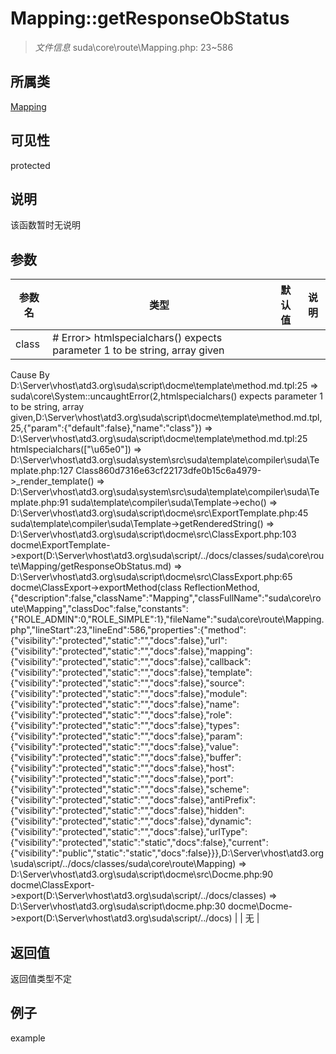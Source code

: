 # Mapping::getResponseObStatus

> *文件信息* suda\core\route\Mapping.php: 23~586
## 所属类 

[Mapping](../Mapping.md)

## 可见性

  protected  
## 说明

该函数暂时无说明

## 参数

| 参数名 | 类型 | 默认值 | 说明 |
|--------|-----|-------|-------|
| class |  # Error> htmlspecialchars() expects parameter 1 to be string, array given
  Cause By D:\Server\vhost\atd3.org\suda\script\docme\template\method.md.tpl:25
    =>  suda\core\System::uncaughtError(2,htmlspecialchars() expects parameter 1 to be string, array given,D:\Server\vhost\atd3.org\suda\script\docme\template\method.md.tpl,25,{"param":{"default":false},"name":"class"})
    => D:\Server\vhost\atd3.org\suda\script\docme\template\method.md.tpl:25 htmlspecialchars(["\u65e0"])
    => D:\Server\vhost\atd3.org\suda\system\src\suda\template\compiler\suda\Template.php:127 Class860d7316e63cf22173dfe0b15c6a4979->_render_template()
    => D:\Server\vhost\atd3.org\suda\system\src\suda\template\compiler\suda\Template.php:91 suda\template\compiler\suda\Template->echo()
    => D:\Server\vhost\atd3.org\suda\script\docme\src\ExportTemplate.php:45 suda\template\compiler\suda\Template->getRenderedString()
    => D:\Server\vhost\atd3.org\suda\script\docme\src\ClassExport.php:103 docme\ExportTemplate->export(D:\Server\vhost\atd3.org\suda\script/../docs/classes/suda\core\route\Mapping/getResponseObStatus.md)
    => D:\Server\vhost\atd3.org\suda\script\docme\src\ClassExport.php:65 docme\ClassExport->exportMethod(class ReflectionMethod,{"description":false,"className":"Mapping","classFullName":"suda\\core\\route\\Mapping","classDoc":false,"constants":{"ROLE_ADMIN":0,"ROLE_SIMPLE":1},"fileName":"suda\\core\\route\\Mapping.php","lineStart":23,"lineEnd":586,"properties":{"method":{"visibility":"protected","static":"","docs":false},"url":{"visibility":"protected","static":"","docs":false},"mapping":{"visibility":"protected","static":"","docs":false},"callback":{"visibility":"protected","static":"","docs":false},"template":{"visibility":"protected","static":"","docs":false},"source":{"visibility":"protected","static":"","docs":false},"module":{"visibility":"protected","static":"","docs":false},"name":{"visibility":"protected","static":"","docs":false},"role":{"visibility":"protected","static":"","docs":false},"types":{"visibility":"protected","static":"","docs":false},"param":{"visibility":"protected","static":"","docs":false},"value":{"visibility":"protected","static":"","docs":false},"buffer":{"visibility":"protected","static":"","docs":false},"host":{"visibility":"protected","static":"","docs":false},"port":{"visibility":"protected","static":"","docs":false},"scheme":{"visibility":"protected","static":"","docs":false},"antiPrefix":{"visibility":"protected","static":"","docs":false},"hidden":{"visibility":"protected","static":"","docs":false},"dynamic":{"visibility":"protected","static":"","docs":false},"urlType":{"visibility":"protected","static":"static","docs":false},"current":{"visibility":"public","static":"static","docs":false}}},D:\Server\vhost\atd3.org\suda\script/../docs/classes/suda\core\route\Mapping)
    => D:\Server\vhost\atd3.org\suda\script\docme\src\Docme.php:90 docme\ClassExport->export(D:\Server\vhost\atd3.org\suda\script/../docs/classes)
    => D:\Server\vhost\atd3.org\suda\script\docme.php:30 docme\Docme->export(D:\Server\vhost\atd3.org\suda\script/../docs)
 |  | 无 |

## 返回值
返回值类型不定

## 例子

example